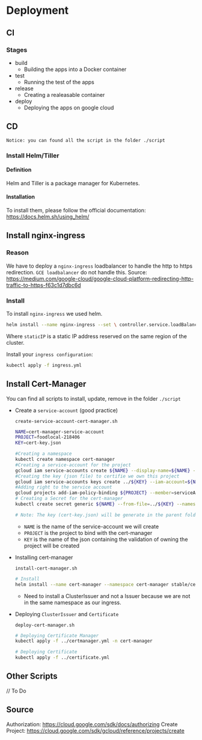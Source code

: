 # Deployment

## CI

### Stages

- build
  - Building the apps into a Docker container
- test
  - Running the test of the apps
- release
  - Creating a realeasable container
- deploy
  - Deploying the apps on google cloud

## CD

`Notice: you can found all the script in the folder ./script` 

### Install Helm/Tiller

#### Definition

Helm and Tiller is a package manager for Kubernetes.

#### Installation

To install them, please follow the official documentation: https://docs.helm.sh/using_helm/

## Install nginx-ingress

### Reason

We have to deploy a `nginx-ingress` loadbalancer to handle the http to https redirection. `GCE loadbalancer` do not handle this.
Source: https://medium.com/google-cloud/google-cloud-platform-redirecting-http-traffic-to-https-f63c1d7dbc6d
### Install

To install `nginx-ingress` we used helm.

```bash
helm install --name nginx-ingress --set \ controller.service.loadBalancerIP="<staticIP>" stable/nginx-ingress
```

Where `staticIP` is a static IP address reserved on the same region of the cluster.

Install your `ingress configuration`:

```bash
kubectl apply -f ingress.yml
```

## Install Cert-Manager

You can find all scripts to install, update, remove in the folder `./script`

- Create a `service-account` (good practice)

  `create-service-account-cert-manager.sh`

  ```bash
  NAME=cert-manager-service-account
  PROJECT=foodlocal-218406
  KEY=cert-key.json
  
  #Creating a namespace
  kubectl create namespace cert-manager
  #Creating a service-account for the project
  gcloud iam service-accounts create ${NAME} --display-name=${NAME} --project=${PROJECT}
  #Creating the key (json file) to certifie we own this project
  gcloud iam service-accounts keys create ../${KEY} --iam-account=${NAME}@${PROJECT}.iam.gserviceaccount.com --project=${PROJECT}
  #Adding right to the service account
  gcloud projects add-iam-policy-binding ${PROJECT} --member=serviceAccount:${NAME}@${PROJECT}.iam.gserviceaccount.com --role=roles/owner
  # Creating a Secret for the cert-manager
  kubectl create secret generic ${NAME} --from-file=../${KEY} --namespace=cert-manager
  
  # Note: The key (cert-key.json) will be generate in the parent folder to be seen by the certmanager.yml
  ```

  - `NAME` is the name of the service-account we will create
  - `PROJECT` is the project to bind with the cert-manager
  - `KEY`  is the name of the json containing the validation of owning the project will be created

- Installing cert-manager

  `install-cert-manager.sh`

  ```bash
  # Install
  helm install --name cert-manager --namespace cert-manager stable/cert-manager --set ingressShim.defaultIssuerName=letsencrypt --set ingressShim.defaultIssuerKind=ClusterIssuer
  ```

  - Need to install a ClusterIssuer and not a Issuer because we are not in the same namespace as our ingress.

- Deploying `ClusterIssuer` and `Certificate`

  `deploy-cert-manager.sh`

  ```bash
  # Deploying Certificate Manager
  kubectl apply -f ../certmanager.yml -n cert-manager
  
  # Deploying Certificate
  kubectl apply -f ../certificate.yml
  ```

## Other Scripts

// To Do

## Source
Authorization: https://cloud.google.com/sdk/docs/authorizing
Create Project: https://cloud.google.com/sdk/gcloud/reference/projects/create